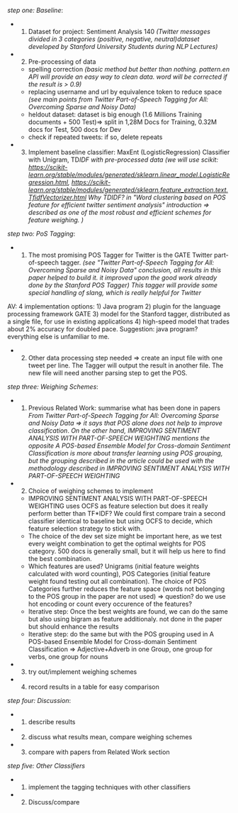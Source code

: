 *step one: Baseline*:
- 1. Dataset for project: Sentiment Analysis 140
   *(Twitter messages divided in 3 categories (positive, negative, neutral)dataset developed by Stanford University Students during NLP Lectures)*

- 2. Pre-processing of data
    - spelling correction *(basic method but better than nothing. pattern.en API will provide an easy way to clean data. word will be corrected if the result is > 0.9)*
    - replacing username and url by equivalence token to reduce space *(see main points from Twitter Part-of-Speech Tagging for All: Overcoming Sparse and Noisy Data)*
    - heldout dataset: dataset is big enough (1.6 Millions Training documents + 500 Test)=> split in 1,28M Docs for Training, 0.32M docs for Test, 500 docs for Dev
    - check if repeated tweets: if so, delete repeats
- 3. Implement baseline classifier: MaxEnt (LogisticRegression) Classifier with Unigram, TD*IDF with pre-processed data
    *(we will use scikit: https://scikit-learn.org/stable/modules/generated/sklearn.linear_model.LogisticRegression.html, 
    https://scikit-learn.org/stable/modules/generated/sklearn.feature_extraction.text.TfidfVectorizer.html
    Why TD*IDF? in "Word clustering based on POS feature for efficient twitter sentiment analysis" introduction => described as one of the most robust and efficient schemes for feature weighing.
    )*
    
*step two: PoS Tagging*:
- 1. The most promising POS Tagger for Twitter is the GATE Twitter part-of-speech tagger.
	*(see "Twitter Part-of-Speech Tagging for All: Overcoming Sparse and Noisy Data" conclusion, all results in this paper helped to build it. 
		it improved upon the good work already done by the Stanford POS Tagger)*
	*This tagger will provide some special handling of slang, which is really helpful for Twitter*
	
AV: 4 implementation options: 1) Java program 2) plugin for the language processing framework GATE 3) model for the Stanford tagger, distributed as a single file, for use in existing applications 4) high-speed model that trades about 2% accuracy for doubled pace.
Suggestion: java program? everything else is unfamiliar to me.

- 2. Other data processing step needed => create an input file with one tweet per line.
	The Tagger will output the result in another file. The new file will need another parsing step to get the POS.



*step three: Weighing Schemes*:
- 1. Previous Related Work: summarise what has been done in papers
*From Twitter Part-of-Speech Tagging for All: Overcoming Sparse and Noisy Data => it says that POS alone does not help to improve classification*.
*On the other hand, IMPROVING SENTIMENT ANALYSIS WITH PART-OF-SPEECH WEIGHTING mentions the opposite*
*A POS-based Ensemble Model for Cross-domain Sentiment Classification is more about transfer learning using POS grouping, but the grouping described in the article could be used with the methodology described in IMPROVING SENTIMENT ANALYSIS WITH PART-OF-SPEECH WEIGHTING*
- 2. Choice of weighing schemes to implement
	- IMPROVING SENTIMENT ANALYSIS WITH PART-OF-SPEECH WEIGHTING uses OCFS as feature selection but does it really perform better than TF*IDF? We could first compare train a second classifier identical to baseline but using OCFS to decide, which feature selection strategy to stick with.
	- The choice of the dev set size might be important here, as we test every weight combination to get the optimal weights for POS category. 500 docs is generally small, but it will help us here to find the best combination.
	- Which features are used? Unigrams (initial feature weights calculated with word counting), POS Categories (initial feature weight found testing out all combination). The choice of POS Categories further reduces the feature space (words not belonging to the POS group in the paper are not used) => question? do we use hot encoding or count every occurence of the features?
	- Iterative step: Once the best weights are found, we can do the same but also using bigram as feature additionaly. not done in the paper but should enhance the results
	- Iterative step: do the same but with the POS grouping used in A POS-based Ensemble Model for Cross-domain Sentiment Classification => Adjective+Adverb in one Group, one group for verbs, one group for nouns

- 3. try out/implement weighing schemes
- 4. record results in a table for easy comparison

*step four: Discussion*:
- 1. describe results
- 2. discuss what results mean, compare weighing schemes
- 3. compare with papers from Related Work section

*step five: Other Classifiers*
- 1. implement the tagging techniques with other classifiers
- 2. Discuss/compare
